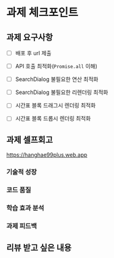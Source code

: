 # 과제 체크포인트

## 과제 요구사항

- [ ] 배포 후 url 제출

- [ ] API 호출 최적화(`Promise.all` 이해)

- [ ] SearchDialog 불필요한 연산 최적화
- [ ] SearchDialog 불필요한 리렌더링 최적화

- [ ] 시간표 블록 드래그시 렌더링 최적화
- [ ] 시간표 블록 드롭시 렌더링 최적화

## 과제 셀프회고

https://hanghae99plus.web.app

<!-- 과제에 대한 회고를 작성해주세요 -->

### 기술적 성장

<!-- 예시
- 새로 학습한 개념
- 기존 지식의 재발견/심화
- 구현 과정에서의 기술적 도전과 해결
-->

### 코드 품질

<!-- 예시
- 특히 만족스러운 구현
- 리팩토링이 필요한 부분
- 코드 설계 관련 고민과 결정
-->

### 학습 효과 분석

<!-- 예시
- 가장 큰 배움이 있었던 부분
- 추가 학습이 필요한 영역
- 실무 적용 가능성
-->

### 과제 피드백

<!-- 예시
- 과제에서 모호하거나 애매했던 부분
- 과제에서 좋았던 부분
-->

## 리뷰 받고 싶은 내용

<!--
피드백 받고 싶은 내용을 구체적으로 남겨주세요
모호한 요청은 피드백을 남기기 어렵습니다.

참고링크: https://chatgpt.com/share/675b6129-515c-8001-ba72-39d0fa4c7b62

모호한 요청의 예시)
- 코드 스타일에 대한 피드백 부탁드립니다.
- 코드 구조에 대한 피드백 부탁드립니다.
- 개념적인 오류에 대한 피드백 부탁드립니다.
- 추가 구현이 필요한 부분에 대한 피드백 부탁드립니다.

구체적인 요청의 예시)
- 현재 함수와 변수명을 보면 직관성이 떨어지는 것 같습니다. 함수와 변수를 더 명확하게 이름 지을 수 있는 방법에 대해 조언해주실 수 있나요?
- 현재 파일 단위로 코드가 분리되어 있지만, 모듈화나 계층화가 부족한 것 같습니다. 어떤 기준으로 클래스를 분리하거나 모듈화를 진행하면 유지보수에 도움이 될까요?
- MVC 패턴을 따르려고 했는데, 제가 구현한 구조가 MVC 원칙에 맞게 잘 구성되었는지 검토해주시고, 보완할 부분을 제안해주실 수 있을까요?
- 컴포넌트 간의 의존성이 높아져서 테스트하기 어려운 상황입니다. 의존성을 낮추고 테스트 가능성을 높이는 구조 개선 방안이 있을까요?
-->
